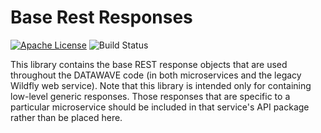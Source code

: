 # Base Rest Responses

[![Apache License][li]][ll] ![Build Status](https://github.com/NationalSecurityAgency/datawave-base-rest-responses/workflows/Tests/badge.svg)

This library contains the base REST response objects that are used throughout
the DATAWAVE code (in both microservices and the legacy Wildfly web service).
Note that this library is intended only for containing low-level generic
responses. Those responses that are specific to a particular microservice
should be included in that service's API package rather than be placed here.

[li]: http://img.shields.io/badge/license-ASL-blue.svg
[ll]: https://www.apache.org/licenses/LICENSE-2.0
